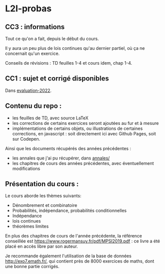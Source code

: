 L2I-probas
==========

CC3 : informations
---

Tout ce qu'on a fait, depuis le début du cours.

Il y aura un peu plus de lois continues qu'au dernier partiel, où ça ne concernait qu'un exercice.

Conseils de révisions : TD feuilles 1-4 et cours idem, chap 1-4.


CC1 : sujet et corrigé disponibles
---

Dans [evaluation-2022](https://github.com/dmegy/L2I-probas/tree/main/evaluations-2022).



Contenu du repo :
-----

- les feuilles de TD, avec source LaTeX
- les corrections de certains exercices seront ajoutées au fur et à mesure
- implémentations de certains objets, ou illustrations de certaines corrections, en javascript : soit directement ici avec Github Pages, soit sur Codepen.

Ainsi que les documents récupérés des années précédentes :

- les annales que j'ai pu récupérer, dans [annales/](https://github.com/dmegy/L2I-probas/tree/main/annales)
- les chapitres de cours des années précédentes, avec éventuellement modifications

Présentation du cours :
-----

Le cours aborde les thèmes suivants:

- Dénombrement et combinatoire
- Probabilités, indépendance, probabilités conditionnelles
- Indépendance
- lois continues
- théorèmes limites

En plus des chapitres de cours de l'année précédente, la référence conseillée est https://www.rogermansuy.fr/pdf/MPSI2019.pdf : ce livre a été placé en accès libre par son auteur.

Je recommande également l'utilisation de la base de données http://exo7.emath.fr/, qui contient près de 8000 exercices de maths, dont une bonne partie corrigés.


